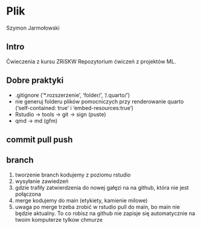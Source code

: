 # Plik
Szymon Jarmołowski

## Intro

Ćwieczenia z kursu ZRiSKW Repozytorium ćwiczeń z projektów ML.

## Dobre praktyki

- .gitignore (’\*.rozszerzenie’, ‘folder/’, ‘/.quarto/’)
- nie generuj folderu plików pomocniczych przy renderowanie quarto
  (‘self-contained: true’ i ‘embed-resources:true’)
- Rstudio -\> tools -\> git -\> sign (puste)
- qmd -\> md (gfm)

## commit pull push

## branch
1) tworzenie branch kodujemy z poziomu rstudio
2) wysyłanie zawiedzeń 
3) gdzie trafiły zatwierdzenia do nowej gałęzi na na github, która nie jest połączona
4) merge kodujemy do main (etykiety, kamienie milowe)
5) uwaga po merge trzeba zrobić w rstudio pull do main, bo main nie będzie aktualny. To co robisz na github nie zapisje się automatycznie na twoim komputerze tylkow chmurze